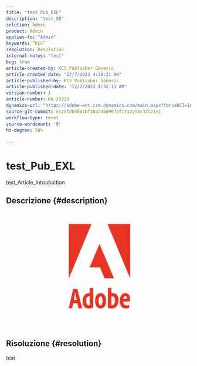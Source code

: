 ```yaml
---
title: "test_Pub_EXL"
description: "test_SD"
solution: Admin
product: Admin
applies-to: "Admin"
keywords: “KCS”
resolution: Resolution
internal-notes: "test"
bug: true
article-created-by: KCS_Publisher Generic
article-created-date: "12/7/2023 4:30:21 AM"
article-published-by: KCS_Publisher Generic
article-published-date: "12/7/2023 4:32:11 AM"
version-number: 1
article-number: KA-23323
dynamics-url: "https://adobe-ent.crm.dynamics.com/main.aspx?forceUCI=1&pagetype=entityrecord&etn=knowledgearticle&id=abf54250-b994-ee11-be37-6045bd006149"
source-git-commit: ec2efdb4607bf3037450997bfc712294c37c21e1
workflow-type: tm+mt
source-wordcount: '8'
ht-degree: 50%

---
```


# test_Pub_EXL


test_Article_Introduction

## Descrizione {#description}

![](assets/___71d1638c-b994-ee11-be37-6045bd006149___.png)

## Risoluzione {#resolution}


test
